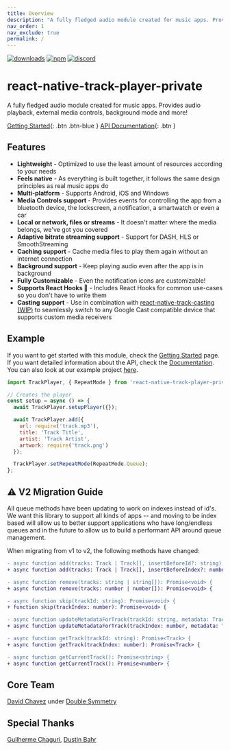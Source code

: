 ```yaml
---
title: Overview
description: "A fully fledged audio module created for music apps. Provides audio playback, external media controls, background mode and more!"
nav_order: 1
nav_exclude: true
permalink: /
---
```


[![downloads](https://img.shields.io/npm/dw/react-native-track-player-private.svg)](https://www.npmjs.com/package/react-native-track-player-private)
[![npm](https://img.shields.io/npm/v/react-native-track-player-private.svg)](https://www.npmjs.com/package/react-native-track-player-private)
[![discord](https://img.shields.io/discord/567636850513018880.svg)](https://discordapp.com/invite/ya2XDCR)

# react-native-track-player-private

A fully fledged audio module created for music apps. Provides audio playback, external media controls, background mode and more!

[Getting Started](./API.md){: .btn .btn-blue }
[API Documentation](./Documentation.md){: .btn }

## Features

* **Lightweight** - Optimized to use the least amount of resources according to your needs
* **Feels native** - As everything is built together, it follows the same design principles as real music apps do
* **Multi-platform** - Supports Android, iOS and Windows
* **Media Controls support** - Provides events for controlling the app from a bluetooth device, the lockscreen, a notification, a smartwatch or even a car
* **Local or network, files or streams** - It doesn't matter where the media belongs, we've got you covered
* **Adaptive bitrate streaming support** - Support for DASH, HLS or SmoothStreaming
* **Caching support** - Cache media files to play them again without an internet connection
* **Background support** - Keep playing audio even after the app is in background
* **Fully Customizable** - Even the notification icons are customizable!
* **Supports React Hooks 🎣** - Includes React Hooks for common use-cases so you don't have to write them
* **Casting support** - Use in combination with [react-native-track-casting (WIP)](https://github.com/react-native-kit/react-native-track-casting) to seamlessly switch to any Google Cast compatible device that supports custom media receivers

## Example

If you want to get started with this module, check the [Getting Started](https://react-native-track-player-private.js.org/getting-started/) page.
If you want detailed information about the API, check the [Documentation](https://react-native-track-player-private.js.org/react-native-track-player-private/documentation/).
You can also look at our example project [here](https://github.com/react-native-kit/react-native-track-player-private/tree/master/example).

```javascript
import TrackPlayer, { RepeatMode } from 'react-native-track-player-private';

// Creates the player
const setup = async () => {
  await TrackPlayer.setupPlayer({});

  await TrackPlayer.add({
    url: require('track.mp3'),
    title: 'Track Title',
    artist: 'Track Artist',
    artwork: require('track.png')
  });

  TrackPlayer.setRepeatMode(RepeatMode.Queue);
};
```

## ⚠️ V2 Migration Guide

All queue methods have been updating to work on indexes instead of id's. We want this library to support all kinds of apps -- and moving to be index based will allow us to better support applications who have long/endless queues and in the future to allow us to build a performant API around queue management.

When migrating from v1 to v2, the following methods have changed:

```diff
- async function add(tracks: Track | Track[], insertBeforeId?: string): Promise<void> {
+ async function add(tracks: Track | Track[], insertBeforeIndex?: number): Promise<void> {

- async function remove(tracks: string | string[]): Promise<void> {
+ async function remove(tracks: number | number[]): Promise<void> {

- async function skip(trackId: string): Promise<void> {
+ function skip(trackIndex: number): Promise<void> {

- async function updateMetadataForTrack(trackId: string, metadata: TrackMetadataBase): Promise<void> {
+ async function updateMetadataForTrack(trackIndex: number, metadata: TrackMetadataBase): Promise<void> {

- async function getTrack(trackId: string): Promise<Track> {
+ async function getTrack(trackIndex: number): Promise<Track> {

- async function getCurrentTrack(): Promise<string> {
+ async function getCurrentTrack(): Promise<number> {
```

## Core Team

[David Chavez](https://github.com/dcvz) under [Double Symmetry](https://doublesymmetry.com)

## Special Thanks

[Guilherme Chaguri](https://github.com/Guichaguri), [Dustin Bahr](https://github.com/curiousdustin)
